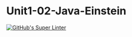 # Unit1-02-Java-Einstein
[![GitHub's Super Linter](https://github.com/ICS4UALEXDM/ICS4U-Intro-02-Java-HelloWorld/workflows/GitHub's%20Super%20Linter/badge.svg)](https://github.com/ICS4UALEXDM/ICS4U-Intro-02-Java-HelloWorld/actions)
